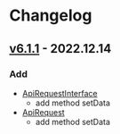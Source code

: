# Changelog
## [v6.1.1] - 2022.12.14
### Add
- [ApiRequestInterface](src/Utility/ApiRequestInterface.php)
  - add method setData
- [ApiRequest](src/Utility/ApiRequest.php)
  - add method setData

[v6.1.1]: https://github.com/grzegorz-jamroz/sf-api-bundle/releases/tag/v6.1.1]
